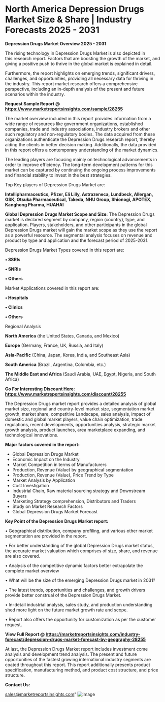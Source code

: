 # North America Depression Drugs Market Size & Share | Industry Forecasts 2025 - 2031

<Strong> Depression Drugs Market Overview 2025 - 2031</strong>

The rising technology in Depression Drugs Market is also depicted in this research report. Factors that are boosting the growth of the market, and giving a positive push to thrive in the global market is explained in detail.

Furthermore, the report highlights on emerging trends, significant drivers, challenges, and opportunities, providing all necessary data for thriving in the industry. This report market research offers a comprehensive perspective, including an in-depth analysis of the present and future scenarios within the industry.

<strong>Request Sample Report @ <a href=https://www.marketreportsinsights.com/sample/28255>https://www.marketreportsinsights.com/sample/28255</a></strong>

The market overview included in this report provides information from a wide range of resources like government organizations, established companies, trade and industry associations, industry brokers and other such regulatory and non-regulatory bodies. The data acquired from these organizations authenticate the Depression Drugs research report, thereby aiding the clients in better decision making. Additionally, the data provided in this report offers a contemporary understanding of the market dynamics.

The leading players are focusing mainly on technological advancements in order to improve efficiency. The long-term development patterns for this market can be captured by continuing the ongoing process improvements and financial stability to invest in the best strategies.

Top Key players of Depression Drugs Market are:

<strong>Intellipharmaceutics, Pfizer, Eli Lilly, Astrazeneca, Lundbeck, Allergan, GSK, Otsuka Pharmaceutical, Takeda, NHU Group, Shionogi, APOTEX, Kanghong Pharma, HUAHAI</strong>

<strong><b>Global Depression Drugs Market Scope and Size:</b></strong>
The Depression Drugs market is declared segment by company, region (country), type, and application. Players, stakeholders, and other participants in the global Depression Drugs market will gain the market scope as they use the report as a powerful resource. The segmental analysis focuses on revenue and product by type and application and the forecast period of 2025-2031.

Depression Drugs Market Types covered in this report are:

<strong>• SSRIs

• SNRIs

• Others</strong>

Market Applications covered in this report are:

<strong>• Hospitals

• Clinics

• Others</strong> 

Regional Analysis

<strong>North America</strong> (the United States, Canada, and Mexico)

<strong>Europe</strong> (Germany, France, UK, Russia, and Italy)

<strong>Asia-Pacific</strong> (China, Japan, Korea, India, and Southeast Asia)

<strong>South America</strong> (Brazil, Argentina, Colombia, etc.)

<strong>The Middle East and Africa</strong> (Saudi Arabia, UAE, Egypt, Nigeria, and South Africa)

<strong>Go For Interesting Discount Here: <a href=https://www.marketreportsinsights.com/discount/28255>https://www.marketreportsinsights.com/discount/28255</a></strong>

The Depression Drugs market report provides a detailed analysis of global market size, regional and country-level market size, segmentation market growth, market share, competitive Landscape, sales analysis, impact of domestic and global market players, value chain optimization, trade regulations, recent developments, opportunities analysis, strategic market growth analysis, product launches, area marketplace expanding, and technological innovations.

<strong><b>Major factors covered in the report:</b></strong>
<ul>
  <li>Global Depression Drugs Market </li>
  <li>Economic Impact on the Industry</li>
  <li>Market Competition in terms of Manufacturers</li>
  <li>Production, Revenue (Value) by geographical segmentation</li>
  <li>Production, Revenue (Value), Price Trend by Type</li>
  <li>Market Analysis by Application</li>
  <li>Cost Investigation</li>
  <li>Industrial Chain, Raw material sourcing strategy and Downstream Buyers</li>
  <li>Marketing Strategy comprehension, Distributors and Traders</li>
  <li>Study on Market Research Factors</li>
  <li>Global Depression Drugs Market Forecast</li>
</ul>

<strong><b>Key Point of the Depression Drugs Market report:</b></strong>

• Geographical distribution, company profiling, and various other market segmentation are provided in the report.

• For better understanding of the global Depression Drugs market status, the accurate market valuation which comprises of size, share, and revenue are also covered.

• Analysis of the competitive dynamic factors better extrapolate the complete market overview

• What will be the size of the emerging Depression Drugs market in 2031?

• The latest trends, opportunities and challenges, and growth drivers provide better construal of the Depression Drugs Market.

• In-detail industrial analysis, sales study, and production understanding shed more light on the future market growth rate and scope.

• Report also offers the opportunity for customization as per the customer request.

<strong><b>View Full Report @ <a href=https://marketreportsinsights.com/industry-forecast/depression-drugs-market-forecast-by-geography-28255>https://marketreportsinsights.com/industry-forecast/depression-drugs-market-forecast-by-geography-28255</a></b></strong>


At last, the Depression Drugs Market report includes investment come analysis and development trend analysis. The present and future opportunities of the fastest growing international industry segments are coated throughout this report. This report additionally presents product specification, manufacturing method, and product cost structure, and price structure.

<strong>Contact Us:</strong>

sales@marketreportsinsights.com"
![image](https://github.com/user-attachments/assets/d47ddc6d-6e22-454c-b128-18d88fbdcaee)
